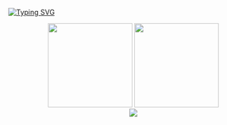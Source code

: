 <!--
**chenjiefeng2001/chenjiefeng2001** is a ✨ _special_ ✨ repository because its `README.md` (this file) appears on your GitHub profile.

Here are some ideas to get you started:

- 🔭 I’m currently working on ...
- 🌱 I’m currently learning ...
- 👯 I’m looking to collaborate on ...
- 🤔 I’m looking for help with ...
- 💬 Ask me about ...
- 📫 How to reach me: ...
- 😄 Pronouns: ...
- ⚡ Fun fact: ...
-->
[![Typing SVG](https://readme-typing-svg.demolab.com?font=JetBrains+Mono&pause=1000&color=4C9EF7&repeat=false&width=435&lines=Fight+for+the+Open+Source)](https://git.io/typing-svg)
<div align="center">
<span>  </span>
<img height="170px" src="https://github-readme-stats.vercel.app/api?username=chenjiefeng2001" /><span>  </span><img height="170px" src="https://github-readme-stats.vercel.app/api/top-langs/?username=chenjiefeng2001&layout=compact&langs_count=8" />
<span>  </span>
</div>
<div align="center">
    <img  src="https://github-readme-streak-stats.herokuapp.com/?user=chenjiefeng2001" />
</div>
